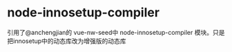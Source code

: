 node-innosetup-compiler
=======================
引用了@anchengjian的 vue-nw-seed中
node-innosetup-compiler 模块。只是把innosetup中的动态库改为增强版的动态库

